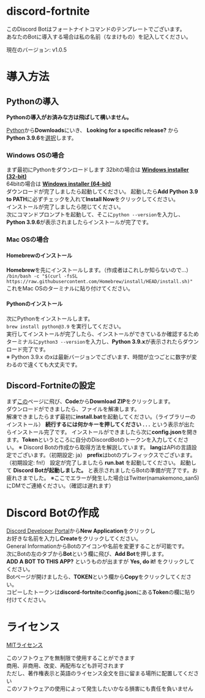 # discord-fortnite

このDiscord Botはフォートナイトコマンドのテンプレートでございます。  
あなたのBotに導入する場合は私の名前（なまけもの）を記入してください。  

現在のバージョン: v1.0.5

# 導入方法

## Pythonの導入

**Pythonの導入がお済みな方は飛ばして構いません。**

[Python](https://python.org/)から**Downloads**にいき、 **Looking for a specific release?** から  
**Python 3.9.6**を[選択](https://www.python.org/downloads/release/python-396/)します。  

### Windows OSの場合

まず最初にPythonをダウンロードします
32bitの場合は [**Windows installer (32-bit)**](https://www.python.org/ftp/python/3.9.6/python-3.9.6.exe)  
64bitの場合は [**Windows installer (64-bit)**](https://www.python.org/ftp/python/3.9.6/python-3.9.6-amd64.exe)  
ダウンロードが完了しましたら起動してください。
起動したら**Add Python 3.9 to PATH**に必ずチェックを入れて**Install Now**をクリックしてください。  
インストールが完了しましたら閉じてください。  
次にコマンドプロンプトを起動して、そこに`python --version`を入力し、**Python 3.9.6**が表示されましたらインストールが完了です。

### Mac OSの場合

#### Homebrewのインストール
**Homebrew**を先にインストールします。（作成者はこれしか知らないので...）  
`/bin/bash -c "$(curl -fsSL https://raw.githubusercontent.com/Homebrew/install/HEAD/install.sh)"`  
これをMac OSのターミナルに貼り付けてください。  

#### Pythonのインストール
次にPythonをインストールします。  
`brew install python@3.9` を実行してください。  
実行してインストールが完了したら、インストールができているか確認するため  
ターミナルに`python3 --version`を入力し、**Python 3.9.x**が表示されたらダウンロード完了です。  
※ Python 3.9.x のxは最新バージョンでございます、時間が立つごとに数字が変わるので違くても大丈夫です。

## Discord-Fortniteの設定

まず[この](https://github.com/namakemono-san/discord-fortnite)ページに飛び、**Code**から**Download ZIP**をクリックします。  
ダウンロードができましたら、ファイルを解凍します。  
解凍できましたらまず最初に**install.bat**を起動してください。（ライブラリーのインストール）
**続行するには何かキーを押してください . . .** という表示が出たらインストール完了です。
インストールができましたら次に**config.json**を開きます。**Token**というところに自分のDiscordBotのトークンを入力してください。
※ Discord Botの作成から取得方法を解説しています。
**lang**はAPIの言語設定でございます。（初期設定: ja）
**prefix**はbotのプレフィックスでございます。（初期設定: fn!）
設定が完了しましたら **run.bat** を起動してください。
起動して **Discord Botが起動しました。** と表示されましたらBotの準備が完了です。お疲れさまでした。
※ここでエラーが発生した場合はTwitter(namakemono_san5)にDMでご連絡ください。（確認は遅れます）

# Discord Botの作成

[Discord Developer Portal](https://discord.com/developers/applications)から**New Application**をクリックし  
お好きな名前を入力し**Create**をクリックしてください。  
General InformationからBotのアイコンや名前を変更することが可能です。  
次にBotの左のタブから**Bot**という欄に飛び、**Add Bot**を押します。  
**ADD A BOT TO THIS APP?** というものが出ますが **Yes, do it!** をクリックしてください。  
Botページが開けましたら、**TOKEN**という欄から**Copy**をクリックしてください。  
コピーしたトークンは**discord-fortnite**の**config.json**にある**Token**の欄に貼り付けてください。

# ライセンス

[MITライセンス](LICENCE)

このソフトウェアを無制限で使用することができます  
商用、非商用、改変、再配布なども許可されます  
ただし、著作権表示と英語のライセンス全文を目に留まる場所に配置してください  
このソフトウェアの使用によって発生したいかなる損害にも責任を負いません  